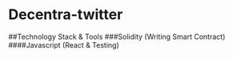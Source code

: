 # Decentra-twitter
##Technology Stack & Tools
###Solidity (Writing Smart Contract)
####Javascript (React & Testing)

